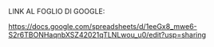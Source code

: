 LINK AL FOGLIO DI GOOGLE:

https://docs.google.com/spreadsheets/d/1eeGx8_mwe6-S2r6TBONHaqnbXSZ42021qTLNLwou_u0/edit?usp=sharing